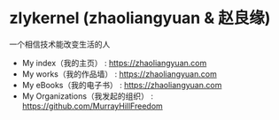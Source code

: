 # zlykernel (zhaoliangyuan & 赵良缘)
一个相信技术能改变生活的人
+ My index（我的主页） : https://zhaoliangyuan.com
+ My works（我的作品墙） : https://zhaoliangyuan.com
+ My eBooks（我的电子书） : https://zhaoliangyuan.com
+ My Organizations（我发起的组织） : https://github.com/MurrayHillFreedom

